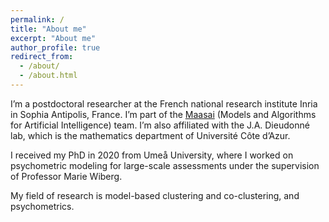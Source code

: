 ```yaml
---
permalink: /
title: "About me"
excerpt: "About me"
author_profile: true
redirect_from: 
  - /about/
  - /about.html
---
```


I’m a postdoctoral researcher at the French national research institute Inria in Sophia Antipolis, France. I’m part of the [Maasai](https://team.inria.fr/maasai/) (Models and Algorithms for Artificial Intelligence) team. I’m also affiliated with the J.A. Dieudonné lab, which is the mathematics department of Université Côte d’Azur.

I received my PhD in 2020 from Umeå University, where I worked on psychometric modeling for large-scale assessments under the supervision of Professor Marie Wiberg.

My field of research is model-based clustering and co-clustering, and psychometrics.




